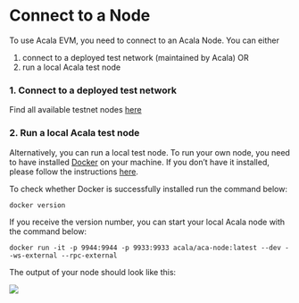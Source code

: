 # Connect to a Node

To use Acala EVM, you need to connect to an Acala Node. You can either

1. connect to a deployed test network \(maintained by Acala\) OR
2. run a local Acala test node

### **1. Connect to a deployed test network**

Find all available testnet nodes [here](https://wiki.acala.network/learn/get-started/public-nodes#mandala-test-network-nodes)

### **2. Run a local Acala test node**

Alternatively, you can run a local test node. To run your own node, you need to have installed [Docker](https://www.docker.com/) on your machine. If you don’t have it installed, please follow the instructions [here](https://docs.docker.com/get-docker/).

To check whether Docker is successfully installed run the command below:

```text
docker version
```

If you receive the version number, you can start your local Acala node with the command below:

```text
docker run -it -p 9944:9944 -p 9933:9933 acala/aca-node:latest --dev --ws-external --rpc-external
```

The output of your node should look like this:

![](https://i.imgur.com/EyryyFs.png)

